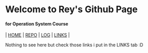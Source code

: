 # Welcome to Rey's Github Page
#### for Operation System Course

| [HOME]() | [REPO](https://github.com/reyzacaloh/os212) | [LOG](TXT/mylog.txt) | [LINKS](LINKS) |

Nothing to see here but check those links i put in the LINKS tab :D
